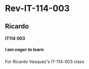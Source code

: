 # Rev-IT-114-003
## Ricardo 
#### IT114 003
##### I am eager to learn
For Ricardo Vasquez's IT-114-003 class
